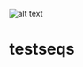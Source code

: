 ![alt text](http://empede.co.uk/imgrepos/testseqs_head.png? "TestSeqs - randomly generated sample sequences")

# testseqs
